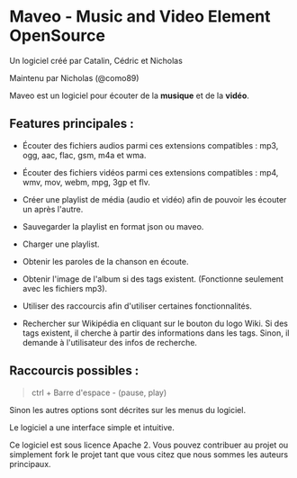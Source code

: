 # Maveo  - Music and Video Element OpenSource

Un logiciel créé par Catalin, Cédric et Nicholas

Maintenu par Nicholas (@como89)

Maveo est un logiciel pour écouter de la <strong>musique</strong> et de la **vidéo**.

## Features principales :

 - Écouter des fichiers audios parmi ces extensions compatibles : mp3, ogg, aac, flac, gsm, m4a et wma.

 - Écouter des fichiers vidéos parmi ces extensions compatibles : mp4, wmv, mov, webm, mpg, 3gp et flv.

 - Créer une playlist de média (audio et vidéo) afin de pouvoir les écouter un après l'autre.

 - Sauvegarder la playlist en format json ou maveo.

 - Charger une playlist.

 - Obtenir les paroles de la chanson en écoute.

 - Obtenir l'image de l'album si des tags existent. (Fonctionne seulement avec les fichiers mp3).

 - Utiliser des raccourcis afin d'utiliser certaines fonctionnalités.

 - Rechercher sur Wikipédia en cliquant sur le bouton du logo Wiki. Si des tags existent, il cherche à partir des informations dans les tags. Sinon, il demande à l'utilisateur des infos de recherche.

## Raccourcis possibles :
> ctrl + Barre d'espace - (pause, play)

Sinon les autres options sont décrites sur les menus du logiciel.




Le logiciel a une interface simple et intuitive.

Ce logiciel est sous licence Apache 2.
Vous pouvez contribuer au projet ou simplement fork le projet tant que vous citez que nous sommes les auteurs principaux.


